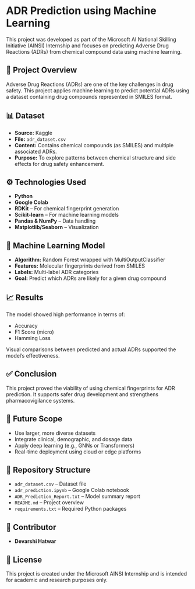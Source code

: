 
# ADR Prediction using Machine Learning

This project was developed as part of the Microsoft AI National Skilling Initiative (AINSI) Internship and focuses on predicting Adverse Drug Reactions (ADRs) from chemical compound data using machine learning.

## 🚀 Project Overview

Adverse Drug Reactions (ADRs) are one of the key challenges in drug safety. This project applies machine learning to predict potential ADRs using a dataset containing drug compounds represented in SMILES format.

## 📊 Dataset

- **Source:** Kaggle
- **File:** `adr_dataset.csv`
- **Content:** Contains chemical compounds (as SMILES) and multiple associated ADRs.
- **Purpose:** To explore patterns between chemical structure and side effects for drug safety enhancement.

## ⚙️ Technologies Used

- **Python**
- **Google Colab**
- **RDKit** – For chemical fingerprint generation
- **Scikit-learn** – For machine learning models
- **Pandas & NumPy** – Data handling
- **Matplotlib/Seaborn** – Visualization

## 🧠 Machine Learning Model

- **Algorithm:** Random Forest wrapped with MultiOutputClassifier
- **Features:** Molecular fingerprints derived from SMILES
- **Labels:** Multi-label ADR categories
- **Goal:** Predict which ADRs are likely for a given drug compound

## 📈 Results

The model showed high performance in terms of:
- Accuracy
- F1 Score (micro)
- Hamming Loss

Visual comparisons between predicted and actual ADRs supported the model’s effectiveness.

## ✅ Conclusion

This project proved the viability of using chemical fingerprints for ADR prediction. It supports safer drug development and strengthens pharmacovigilance systems.

## 🔮 Future Scope

- Use larger, more diverse datasets
- Integrate clinical, demographic, and dosage data
- Apply deep learning (e.g., GNNs or Transformers)
- Real-time deployment using cloud or edge platforms

## 📂 Repository Structure

- `adr_dataset.csv` – Dataset file
- `adr_prediction.ipynb` – Google Colab notebook
- `ADR_Prediction_Report.txt` – Model summary report
- `README.md` – Project overview
- `requirements.txt` – Required Python packages

## 👤 Contributor

- **Devarshi Hatwar**

## 📌 License

This project is created under the Microsoft AINSI Internship and is intended for academic and research purposes only.
